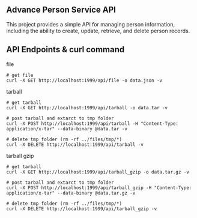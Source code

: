 ## Advance Person Service API

This project provides a simple API for managing person information, including the ability to create, update, retrieve, and delete person records.

## API Endpoints & curl command
file
```console
# get file
curl -X GET http://localhost:1999/api/file -o data.json -v
```
tarball
```console
# get tarball
curl -X GET http://localhost:1999/api/tarball -o data.tar -v

# post tarball and extarct to tmp folder
curl -X POST http://localhost:1999/api/tarball -H "Content-Type: application/x-tar" --data-binary @data.tar -v

# delete tmp folder (rm -rf ../files/tmp/*)
curl -X DELETE http://localhost:1999/api/tarball -v
```
tarball gzip
```console
# get tarball
curl -X GET http://localhost:1999/api/tarball_gzip -o data.tar.gz -v

# post tarball and extarct to tmp folder
curl -X POST http://localhost:1999/api/tarball_gzip -H "Content-Type: application/x-tar" --data-binary @data.tar.gz -v

# delete tmp folder (rm -rf ../files/tmp/*)
curl -X DELETE http://localhost:1999/api/tarball_gzip -v
```